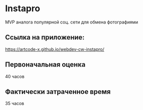 # Instapro

MVP аналога популярной соц. сети для обмена фотографиями

## Ссылка на приложение:

https://artcode-x.github.io/webdev-cw-instapro/

## Первоначальная оценка

40 часов

## Фактически затраченное время

35 часов
